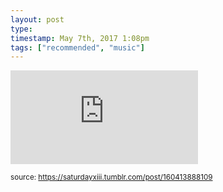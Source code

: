 ```yaml
---
layout: post
type: 
timestamp: May 7th, 2017 1:08pm
tags: ["recommended", "music"]
---
```

<embed type="audio/mpeg" src="https://bandcamp.com/stream_redirect?enc=mp3-128&amp;track_id=2611108810&amp;ts=1618890940&amp;t=a5da6ed7f509c9c43273386ee88c24191f7e87fe">
  
<small>source: https://saturdayxiii.tumblr.com/post/160413888109</small>